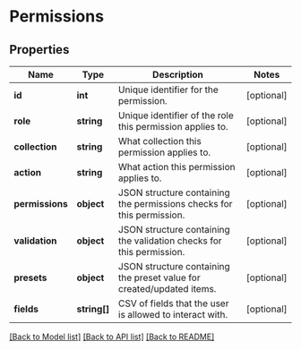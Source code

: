 # Permissions

## Properties
Name | Type | Description | Notes
------------ | ------------- | ------------- | -------------
**id** | **int** | Unique identifier for the permission. | [optional] 
**role** | **string** | Unique identifier of the role this permission applies to. | [optional] 
**collection** | **string** | What collection this permission applies to. | [optional] 
**action** | **string** | What action this permission applies to. | [optional] 
**permissions** | **object** | JSON structure containing the permissions checks for this permission. | [optional] 
**validation** | **object** | JSON structure containing the validation checks for this permission. | [optional] 
**presets** | **object** | JSON structure containing the preset value for created/updated items. | [optional] 
**fields** | **string[]** | CSV of fields that the user is allowed to interact with. | [optional] 

[[Back to Model list]](../../README.md#documentation-for-models) [[Back to API list]](../../README.md#documentation-for-api-endpoints) [[Back to README]](../../README.md)

